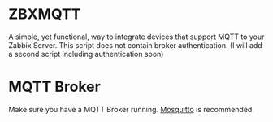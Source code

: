 # ZBXMQTT
A simple, yet functional, way to integrate devices that support MQTT to your Zabbix Server.
This script does not contain broker authentication. (I will add a second script including authentication soon)

# MQTT Broker
Make sure you have a MQTT Broker running. <a href="https://mosquitto.org">Mosquitto</a> is recommended.


